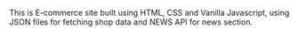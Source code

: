 This is E-commerce site built using HTML, CSS and Vanilla Javascript, using JSON files for fetching shop data and NEWS API for news section.
